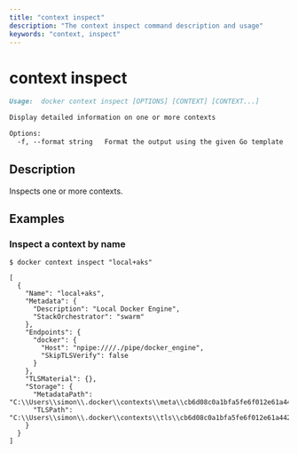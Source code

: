 ```yaml
---
title: "context inspect"
description: "The context inspect command description and usage"
keywords: "context, inspect"
---
```


# context inspect

```markdown
Usage:  docker context inspect [OPTIONS] [CONTEXT] [CONTEXT...]

Display detailed information on one or more contexts

Options:
  -f, --format string   Format the output using the given Go template
```

## Description

Inspects one or more contexts.

## Examples

### Inspect a context by name

```console
$ docker context inspect "local+aks"

[
  {
    "Name": "local+aks",
    "Metadata": {
      "Description": "Local Docker Engine",
      "StackOrchestrator": "swarm"
    },
    "Endpoints": {
      "docker": {
        "Host": "npipe:////./pipe/docker_engine",
        "SkipTLSVerify": false
      }
    },
    "TLSMaterial": {},
    "Storage": {
      "MetadataPath": "C:\\Users\\simon\\.docker\\contexts\\meta\\cb6d08c0a1bfa5fe6f012e61a442788c00bed93f509141daff05f620fc54ddee",
      "TLSPath": "C:\\Users\\simon\\.docker\\contexts\\tls\\cb6d08c0a1bfa5fe6f012e61a442788c00bed93f509141daff05f620fc54ddee"
    }
  }
]
```
